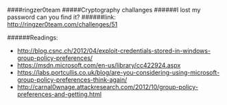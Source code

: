 ####ringzer0team
#####Cryptography challanges
######I lost my password can you find it?
######link: http://ringzer0team.com/challenges/51


######Readings:
* http://blog.csnc.ch/2012/04/exploit-credentials-stored-in-windows-group-policy-preferences/
* https://msdn.microsoft.com/en-us/library/cc422924.aspx
* https://labs.portcullis.co.uk/blog/are-you-considering-using-microsoft-group-policy-preferences-think-again/
* http://carnal0wnage.attackresearch.com/2012/10/group-policy-preferences-and-getting.html
